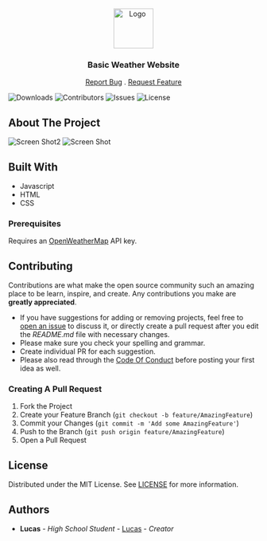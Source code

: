 <br/>
<p align="center">
  <a href="https://github.com/peachy9999/Weather-API-Site">
    <img src="https://avatars.githubusercontent.com/u/132259189?v=4" alt="Logo" width="80" height="80">
  </a>

  <h3 align="center">Basic Weather Website</h3>

  <p align="center">
    <a href="https://github.com/peachy9999/Weather-API-Site/issues">Report Bug</a>
    .
    <a href="https://github.com/peachy9999/Weather-API-Site/issues">Request Feature</a>
  </p>
</p>

![Downloads](https://img.shields.io/github/downloads/peachy9999/Weather-API-Site/total) ![Contributors](https://img.shields.io/github/contributors/peachy9999/Weather-API-Site?color=dark-green) ![Issues](https://img.shields.io/github/issues/peachy9999/Weather-API-Site) ![License](https://img.shields.io/github/license/peachy9999/Weather-API-Site) 

## About The Project

![Screen Shot2](
https://i.imgur.com/eP0s5aE.png)
![Screen Shot](
https://i.imgur.com/M0728VL.png)

## Built With

- Javascript
- HTML
- CSS

### Prerequisites
Requires an [OpenWeatherMap](https://openweathermap.org) API key.

## Contributing

Contributions are what make the open source community such an amazing place to be learn, inspire, and create. Any contributions you make are **greatly appreciated**.
* If you have suggestions for adding or removing projects, feel free to [open an issue](https://github.com/peachy9999/Weather-API-Site/issues/new) to discuss it, or directly create a pull request after you edit the *README.md* file with necessary changes.
* Please make sure you check your spelling and grammar.
* Create individual PR for each suggestion.
* Please also read through the [Code Of Conduct](https://github.com/peachy9999/Weather-API-Site/blob/main/CODE_OF_CONDUCT.md) before posting your first idea as well.

### Creating A Pull Request

1. Fork the Project
2. Create your Feature Branch (`git checkout -b feature/AmazingFeature`)
3. Commit your Changes (`git commit -m 'Add some AmazingFeature'`)
4. Push to the Branch (`git push origin feature/AmazingFeature`)
5. Open a Pull Request

## License

Distributed under the MIT License. See [LICENSE](https://github.com/peachy9999/Weather-API-Site/blob/main/LICENSE.md) for more information.

## Authors

* **Lucas** - *High School Student* - [Lucas](https://github.com/peachy9999/) - *Creator*
